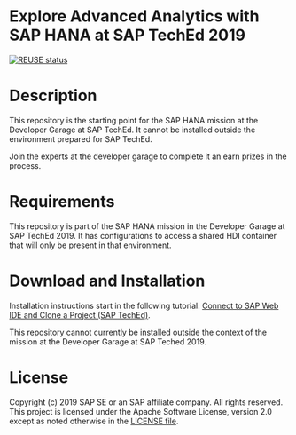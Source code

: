 # Explore Advanced Analytics with SAP HANA at SAP TechEd 2019

[![REUSE status](https://api.reuse.software/badge/github.com/SAP-samples/teched2019-appspace-hana-cloud)](https://api.reuse.software/info/github.com/SAP-samples/teched2019-appspace-hana-cloud)

# Description
This repository is the starting point for the SAP HANA mission at the Developer Garage at SAP TechEd. It cannot be installed outside the environment prepared for SAP TechEd. 

Join the experts at the developer garage to complete it an earn prizes in the process.

# Requirements
This repository is part of the SAP HANA mission in the Developer Garage at SAP TechEd 2019. It has configurations to access a shared HDI container that will only be present in that environment.

# Download and Installation
Installation instructions start in the following tutorial: [Connect to SAP Web IDE and Clone a Project (SAP TechEd)](https://developers.sap.com/tutorials/hana-advanced-analytics-teched-1.html).

This repository cannot currently be installed outside the context of the mission at the Developer Garage at SAP Teched 2019.

# License
Copyright (c) 2019 SAP SE or an SAP affiliate company. All rights reserved. This project is licensed under the Apache Software License, version 2.0 except as noted otherwise in the [LICENSE file](LICENSES/Apache-2.0.txt).
